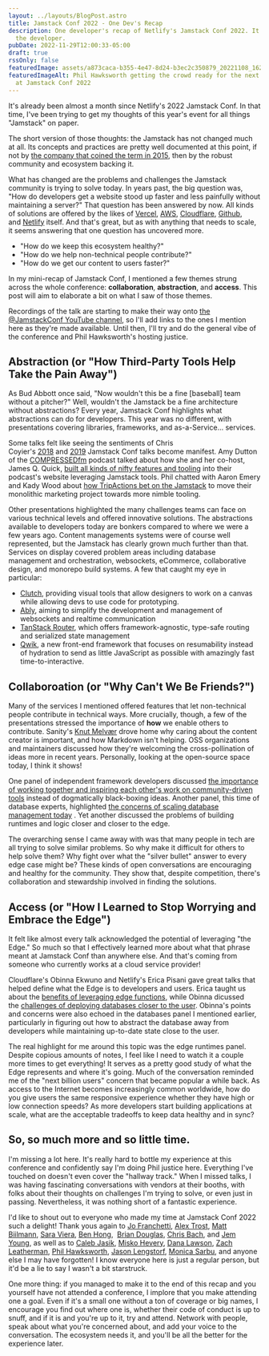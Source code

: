 ```yaml
---
layout: ../layouts/BlogPost.astro
title: Jamstack Conf 2022 - One Dev's Recap
description: One developer's recap of Netlify's Jamstack Conf 2022. It's me. I'm
  the developer.
pubDate: 2022-11-29T12:00:33-05:00
draft: true
rssOnly: false
featuredImage: assets/a873caca-b355-4e47-8d24-b3ec2c350879_20221108_162354.jpeg
featuredImageAlt: Phil Hawksworth getting the crowd ready for the next speaker
  at Jamstack Conf 2022
---
```

It's already been almost a month since Netlify's 2022 Jamstack Conf. In that time, I've been trying to get my thoughts of this year's event for all things "Jamstack" on paper.

The short version of those thoughts: the Jamstack has not changed much at all. Its concepts and practices are pretty well documented at this point, if not by [the company that coined the term in 2015](https://sdtimes.com/webdev/jamstack-brings-front-end-development-back-into-focus/), then by the robust community and ecosystem backing it.

What has changed are the problems and challenges the Jamstack community is trying to solve today. In years past, the big question was, "How do developers get a website stood up faster and less painfully without maintaining a server?" That question has been answered by now. All kinds of solutions are offered by the likes of [Vercel](https://vercel.com/), [AWS](https://aws.amazon.com/amplify/), [Cloudflare](https://pages.cloudflare.com/), [Github](https://pages.github.com/), and [Netlify](https://www.netlify.com/) itself. And that's great, but as with anything that needs to scale, it seems answering that one question has uncovered more.

- "How do we keep this ecosystem healthy?"
- "How do we help non-technical people contribute?"
- "How do we get our content to users faster?"

In my mini-recap of Jamstack Conf, I mentioned a few themes strung across the whole conference: **collaboration**, **abstraction**, and **access**. This post will aim to elaborate a bit on what I saw of those themes.

Recordings of the talk are starting to make their way onto [the @JamstackConf YouTube channel](https://www.youtube.com/@JamstackConf), so I'll add links to the ones I mention here as they're made available. Until then, I'll try and do the general vibe of the conference and Phil Hawksworth's hosting justice.

## Abstraction (or "How Third-Party Tools Help Take the Pain Away")

As Bud Abbott once said, "Now wouldn't this be a fine [baseball] team without a pitcher?" Well, wouldn't the Jamstack be a fine architecture without abstractions? Every year, Jamstack Conf highlights what abstractions can do for developers. This year was no different, with presentations covering libraries, frameworks, and as-a-Service... services.

Some talks felt like seeing the sentiments of Chris Coyier's [2018](https://www.youtube.com/watch?v=grSxHfGoaeg) and [2019](https://www.youtube.com/watch?v=lFOfQsi5ye0) Jamstack Conf talks become manifest. Amy Dutton of the [COMPRESSEDfm](https://compressed.fm/) podcast talked about how she and her co-host, James Q. Quick, [built all kinds of nifty features and tooling](https://www.youtube.com/watch?v=WrqoANCpA7w) into their podcast's website leveraging Jamstack tools. Phil chatted with Aaron Emery and Kady Wood about [how TripActions bet on the Jamstack](https://www.youtube.com/watch?v=AsycaWgpmys) to move their monolithic marketing project towards more nimble tooling.

Other presentations highlighted the many challenges teams can face on various technical levels and offered innovative solutions. The abstractions available to developers today are bonkers compared to where we were a few years ago. Content managements systems were of course well represented, but the Jamstack has clearly grown much further than that. Services on display covered problem areas including database management and orchestration, websockets, eCommerce, collaborative design, and monorepo build systems. A few that caught my eye in particular:

- [Clutch](https://clutch.io/), providing visual tools that allow designers to work on a canvas while allowing devs to use code for prototyping.
- [Ably](https://ably.com/), aiming to simplify the development and management of websockets and realtime communication
- [TanStack Router](https://tanstack.com/router/v1), which offers framework-agnostic, type-safe routing and serialized state management
- [Qwik](https://qwik.builder.io/), a new front-end framework that focuses on resumability instead of hydration to send as little JavaScript as possible with amazingly fast time-to-interactive.

## Collaboroation (or "Why Can't We Be Friends?")

Many of the services I mentioned offered features that let non-technical people contribute in technical ways. More crucially, though, a few of the presentations stressed the importance of **how** we enable others to contribute. Sanity's [Knut Melvær](https://twitter.com/@kmelve) drove home why caring about the content creator is important, and how Markdown isn't helping. OSS organizations and maintainers discussed how they're welcoming the cross-pollination of ideas more in recent years. Personally, Iooking at the open-source space today, I think it shows!

One panel of independent framework developers discussed [the importance of working together and inspiring each other's work on community-driven tools](https://www.youtube.com/watch?v=bPTZmUR7z90) instead of dogmatically black-boxing ideas. Another panel, this time of database experts, highlighted [the concerns of scaling database management today](https://www.youtube.com/watch?v=yIoFpfr4vA0) . Yet another discussed the problems of building runtimes and logic closer and closer to the edge.

The overarching sense I came away with was that many people in tech are all trying to solve similar problems. So why make it difficult for others to help solve them? Why fight over what the "silver bullet" answer to every edge case might be? These kinds of open conversations are encouraging and healthy for the community. They show that, despite competition, there's collaboration and stewardship involved in finding the solutions.

## Access (or "How I Learned to Stop Worrying and Embrace the Edge")

It felt like almost every talk acknowledged the potential of leveraging "the Edge." So much so that I effectively learned more about what that phrase meant at Jamstack Conf than anywhere else. And that's coming from someone who currently works at a cloud service provider!

Cloudflare's Obinna Ekwuno and Netlify's Erica Pisani gave great talks that helped define what the Edge is to developers and users. Erica taught us about the [benefits of leveraging edge functions](https://www.youtube.com/watch?v=Bg_lPsOhfuc), while Obinna dicussed the [challenges of deploying databases closer to the user](https://www.youtube.com/watch?v=SxGDut4or8A). Obinna's points and concerns were also echoed in the databases panel I mentioned earlier, particularly in figuring out how to abstract the database away from developers while maintaining up-to-date state close to the user.

The real highlight for me around this topic was the edge runtimes panel. Despite copious amounts of notes, I feel like I need to watch it a couple more times to get everything! It serves as a pretty good study of what the Edge represents and where it's going. Much of the conversation reminded me of the "next billion users" concern that became popular a while back. As access to the Internet becomes increasingly common worldwide, how do you give users the same responsive experience whether they have high or low connection speeds? As more developers start building applications at scale, what are the acceptable tradeoffs to keep data healthy and in sync?

## So, so much more and so little time.

I'm missing a lot here. It's really hard to bottle my experience at this conference and confidently say I'm doing Phil justice here. Everything I've touched on doesn't even cover the "hallway track." When I missed talks, I was having fascinating conversations with vendors at their booths, with folks about their thoughts on challenges I'm trying to solve, or even just in passing. Nevertheless, it was nothing short of a fantastic experience.

I'd like to shout out to everyone who made my time at Jamstack Conf 2022 such a delight! Thank yous again to [Jo Franchetti](https://twitter.com/thisisjofrank), [Alex Trost](https://twitter.com/trostcodes), [Matt Biilmann](https://twitter.com/biilmann), [Sara Viera](https://twitter.com/NikitaFTW), [Ben Hong](https://twitter.com/bencodezen),  [Brian Douglas](https://twitter.com/bdougieyo), [Chris Bach](https://twitter.com/chr_bach), and [Jem Young](https://twitter.com/jemyoung), as well as to [Caleb Jasik](https://twitter.com/calebjasik), [Misko Hevery](https://twitter.com/mhevery), [Dana Lawson](https://www.linkedin.com/in/dglawson/), [Zach Leatherman](https://twitter.com/zachleat/), [Phil Hawksworth](https://twitter.com/philhawksworth), [Jason Lengstorf](https://twitter.com/jlengstorf), [Monica Sarbu](https://twitter.com/monicasarbu), and anyone else I may have forgotten! I know everyone here is just a regular person, but it'd be a lie to say I wasn't a bit starstruck.

One more thing: if you managed to make it to the end of this recap and you yourself have not attended a conference, I implore that you make attending one a goal. Even if it's a small one without a ton of coverage or big names, I encourage you find out where one is, whether their code of conduct is up to snuff, and if it is and you're up to it, try and attend. Network with people, speak about what you're concerned about, and add your voice to the conversation. The ecosystem needs it, and you'll be all the better for the experience later.
